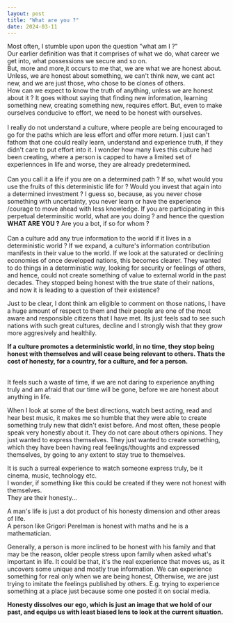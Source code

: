 ```yaml
---
layout: post
title: "What are you ?"
date: 2024-03-11
---
```


Most often, I stumble upon upon the question "what am I ?" <br>
Our earlier definition was that it comprises of what we do, what career we get into, what possessions we secure and so on. <br>
But, more and more,it occurs to me that, we are what we are honest about. <br>
Unless, we are honest about something, we can't think new, we cant act new, and we are just those, who chose to be clones of others.<br>
How can we expect to know the truth of anything, unless we are honest about it ? It goes without saying that finding new information, learning something new, creating something new, requires effort. But, even to make ourselves conducive to effort, we need to be honest with ourselves.<br>
<br>
I really do not understand a culture, where people are being encouraged to go for the paths which are less effort and offer more return. I just can't fathom that one could really learn, understand and experience truth, if they didn't care to put effort into it. I wonder how many lives this culture had been creating, where a person is capped to have a limited set of experiennces in life and worse, they are already predetermined. 
<br>
<br>
Can you call it a life if you are on a determined path ? If so, what would you use the fruits of this deterministic life for ? Would you invest that again into a determined investment ?  I guess so, because, as you never chose something with uncertainty, you never learn or have the experience /courage to move ahead with less knowledge. If you are participating in this perpetual determinsitic world, what are you doing ? and hence the question **WHAT ARE YOU ?** Are you a bot, if so for whom ? <br>
<br>
Can a culture add any true information to the world if it lives in a deterministic world ? If we expand, a culture's information contribution manifests in their value to the world. If we look at the saturated or declining economies of once developed nations, this becomes clearer. They wanted to do things in a deterministic way, looking for security or feelings of others, and hence, could not create something of value to external world in the past decades. They stopped being honest with the true state of their nations, and now it is leading to a question of their existence?<br> 

Just to be clear, I dont think am eligible to comment on those nations, I have a huge amount of respect to them and their people are one of the most aware and responsible citizens that I have met. Its just feels sad to see such nations with such great cultures, decline and I strongly wish that they grow more aggresively and healthily. <br>

**If a culture promotes a deterministic world, in no time, they stop being honest with themselves and will cease being relevant to others. Thats the cost of honesty, for a country, for a culture, and for a person.**

<br>
It feels such a waste of time, if we are not daring to experience anything truly and am afraid that our time will be gone, before we are honest about anything in life.<br>

When I look at some of the best directions, watch best acting, read and hear best music, it makes me so humble that they were able to create something truly new that didn't exist before. And most often, these people speak very honestly about it. They do not care about others opinions. They just wanted to express themselves.
They just wanted to create something, which they have been having real feelings/thoughts and expressed themselves, by going to any extent to stay true to themselves.<br>

It is such a surreal experience to watch someone express truly, be it cinema, music, technology etc.<br>
I wonder, if something like this could be created if they were not honest with themselves. <br>
They are their honesty...


A man's life is just a dot product of his honesty dimension and other areas of life.<br>
A person like Grigori Perelman is honest with maths and he is a mathematician. <br>

Generally, a person is more inclined to be honest with his family and that may be the reason, older people stress upon family when asked what's important in life. It could be that, it's the real experience that moves us, as it uncovers some unique and mostly true information. We can experience something for real only when we are being honest, Otherwise, we are just trying to imitate the feelings published by others. E.g. trying to experience something at a place just because some one posted it on social media. <br>

**Honesty dissolves our ego, which is just an image that we hold of our past, and equips us with least biased lens to look at the current situation.**<br>



